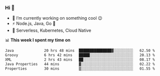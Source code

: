 ### Hi 👋

<!--
**nodejh/nodejh** is a ✨ _special_ ✨ repository because its `README.md` (this file) appears on your GitHub profile.

Here are some ideas to get you started:

- 🔭 I’m currently working on ...
- 🌱 I’m currently learning ...
- 👯 I’m looking to collaborate on ...
- 🤔 I’m looking for help with ...
- 💬 Ask me about ...
- 📫 How to reach me: ...
- 😄 Pronouns: ...
- ⚡ Fun fact: ...
-->

- 🔭 I’m currently working on something cool :wink:
- ⚡ Node.js, Java, Go :thought_balloon:
- 🤖 Serverless, Kubernetes, Cloud Native

📊 **This week I spent my time on**

<!--START_SECTION:waka-->

```txt
Java              20 hrs 48 mins  ███████████████▓░░░░░░░░░   62.50 %
Groovy            6 hrs 42 mins   █████░░░░░░░░░░░░░░░░░░░░   20.13 %
XML               2 hrs 43 mins   ██░░░░░░░░░░░░░░░░░░░░░░░   08.17 %
Java Properties   44 mins         ▓░░░░░░░░░░░░░░░░░░░░░░░░   02.22 %
Properties        30 mins         ▒░░░░░░░░░░░░░░░░░░░░░░░░   01.55 %
```

<!--END_SECTION:waka-->


<!--
:traffic_light: **Visitors**

![visitors](https://visitor-badge.glitch.me/badge?page_id=nodejh.nodejh)
-->
